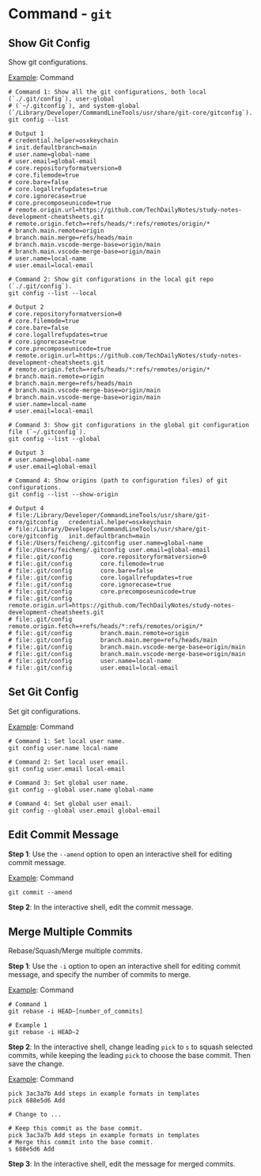 # Command - `git`

## Show Git Config

Show git configurations.

<u>Example</u>: Command

```shell
# Command 1: Show all the git configurations, both local (`./.git/config`), user-global
# (`~/.gitconfig`), and system-global (`/Library/Developer/CommandLineTools/usr/share/git-core/gitconfig`).
git config --list

# Output 1
# credential.helper=osxkeychain
# init.defaultbranch=main
# user.name=global-name
# user.email=global-email
# core.repositoryformatversion=0
# core.filemode=true
# core.bare=false
# core.logallrefupdates=true
# core.ignorecase=true
# core.precomposeunicode=true
# remote.origin.url=https://github.com/TechDailyNotes/study-notes-development-cheatsheets.git
# remote.origin.fetch=+refs/heads/*:refs/remotes/origin/*
# branch.main.remote=origin
# branch.main.merge=refs/heads/main
# branch.main.vscode-merge-base=origin/main
# branch.main.vscode-merge-base=origin/main
# user.name=local-name
# user.email=local-email

# Command 2: Show git configurations in the local git repo (`./.git/config`).
git config --list --local

# Output 2
# core.repositoryformatversion=0
# core.filemode=true
# core.bare=false
# core.logallrefupdates=true
# core.ignorecase=true
# core.precomposeunicode=true
# remote.origin.url=https://github.com/TechDailyNotes/study-notes-development-cheatsheets.git
# remote.origin.fetch=+refs/heads/*:refs/remotes/origin/*
# branch.main.remote=origin
# branch.main.merge=refs/heads/main
# branch.main.vscode-merge-base=origin/main
# branch.main.vscode-merge-base=origin/main
# user.name=local-name
# user.email=local-email

# Command 3: Show git configurations in the global git configuration file (`~/.gitconfig`).
git config --list --global

# Output 3
# user.name=global-name
# user.email=global-email

# Command 4: Show origins (path to configuration files) of git configurations.
git config --list --show-origin

# Output 4
# file:/Library/Developer/CommandLineTools/usr/share/git-core/gitconfig   credential.helper=osxkeychain
# file:/Library/Developer/CommandLineTools/usr/share/git-core/gitconfig   init.defaultbranch=main
# file:/Users/feicheng/.gitconfig user.name=global-name
# file:/Users/feicheng/.gitconfig user.email=global-email
# file:.git/config        core.repositoryformatversion=0
# file:.git/config        core.filemode=true
# file:.git/config        core.bare=false
# file:.git/config        core.logallrefupdates=true
# file:.git/config        core.ignorecase=true
# file:.git/config        core.precomposeunicode=true
# file:.git/config        remote.origin.url=https://github.com/TechDailyNotes/study-notes-development-cheatsheets.git
# file:.git/config        remote.origin.fetch=+refs/heads/*:refs/remotes/origin/*
# file:.git/config        branch.main.remote=origin
# file:.git/config        branch.main.merge=refs/heads/main
# file:.git/config        branch.main.vscode-merge-base=origin/main
# file:.git/config        branch.main.vscode-merge-base=origin/main
# file:.git/config        user.name=local-name
# file:.git/config        user.email=local-email
```

## Set Git Config

Set git configurations.

<u>Example</u>: Command

```shell
# Command 1: Set local user name.
git config user.name local-name

# Command 2: Set local user email.
git config user.email local-email

# Command 3: Set global user name.
git config --global user.name global-name

# Command 4: Set global user email.
git config --global user.email global-email
```

## Edit Commit Message

**Step 1**: Use the `--amend` option to open an interactive shell for editing
commit message.

<u>Example</u>: Command

```shell
git commit --amend
```

**Step 2**: In the interactive shell, edit the commit message.

## Merge Multiple Commits

Rebase/Squash/Merge multiple commits.

**Step 1**: Use the `-i` option to open an interactive shell for editing commit
message, and specify the number of commits to merge.

<u>Example</u>: Command

```shell
# Command 1
git rebase -i HEAD~[number_of_commits]

# Example 1
git rebase -i HEAD~2
```

**Step 2**: In the interactive shell, change leading `pick` to `s` to squash
selected commits, while keeping the leading `pick` to choose the base commit.
Then save the change.

<u>Example</u>: Command

```text
pick 3ac3a7b Add steps in example formats in templates
pick 688e5d6 Add

# Change to ...

# Keep this commit as the base commit.
pick 3ac3a7b Add steps in example formats in templates
# Merge this commit into the base commit.
s 688e5d6 Add
```

**Step 3**: In the interactive shell, edit the message for merged commits.

